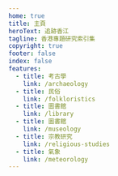 ```yaml
---
home: true
title: 主頁
heroText: 追跡香江
tagline: 香港專題研究索引集
copyright: true
footer: false
index: false
features:
  - title: 考古學
    link: /archaeology
  - title: 民俗
    link: /folkloristics
  - title: 圖書館
    link: /library
  - title: 圖書館
    link: /museology
  - title: 宗教研究
    link: /religious-studies
  - title: 氣象
    link: /meteorology
---
```

